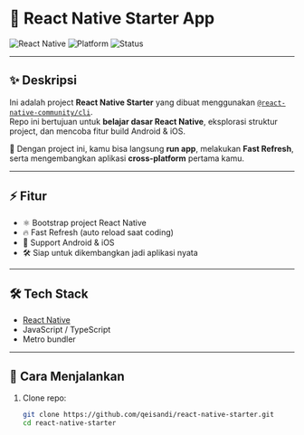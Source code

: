 # 📱 React Native Starter App

![React Native](https://img.shields.io/badge/React%20Native-0.76-blue?logo=react&logoColor=white) 
![Platform](https://img.shields.io/badge/Platform-Android%20%7C%20iOS-green) 
![Status](https://img.shields.io/badge/Status-Learning-orange)

---

## ✨ Deskripsi
Ini adalah project **React Native Starter** yang dibuat menggunakan [`@react-native-community/cli`](https://github.com/react-native-community/cli).  
Repo ini bertujuan untuk **belajar dasar React Native**, eksplorasi struktur project, dan mencoba fitur build Android & iOS.  

🚀 Dengan project ini, kamu bisa langsung **run app**, melakukan **Fast Refresh**, serta mengembangkan aplikasi **cross-platform** pertama kamu.

---

## ⚡ Fitur
- ⚛️ Bootstrap project React Native
- 🔥 Fast Refresh (auto reload saat coding)
- 📱 Support Android & iOS
- 🛠️ Siap untuk dikembangkan jadi aplikasi nyata

---

## 🛠️ Tech Stack
- [React Native](https://reactnative.dev)  
- JavaScript / TypeScript  
- Metro bundler  

---

## 🚀 Cara Menjalankan
1. Clone repo:
   ```bash
   git clone https://github.com/qeisandi/react-native-starter.git
   cd react-native-starter
